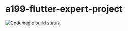 # a199-flutter-expert-project

[![Codemagic build status](https://api.codemagic.io/apps/62cd0acf953df0602970bd2a/62cd0acf953df0602970bd29/status_badge.svg)](https://codemagic.io/apps/62cd0acf953df0602970bd2a/62cd0acf953df0602970bd29/latest_build)
